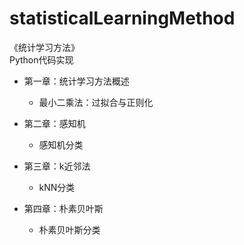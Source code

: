 # statisticalLearningMethod
《统计学习方法》\
Python代码实现

- 第一章：统计学习方法概述
  - 最小二乘法：过拟合与正则化
        
- 第二章：感知机
  - 感知机分类
        
- 第三章：k近邻法
  - kNN分类

- 第四章：朴素贝叶斯
  - 朴素贝叶斯分类
  
    
